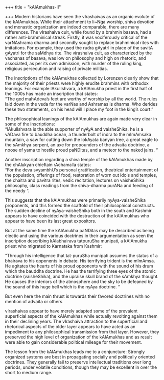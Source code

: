 +++
title = "kAlAmukhas-II"

+++
Modern historians have seen the vIrashaivas as an organic evolute of the
kAlAmukhas. While their attachment to li\~Nga worship, shiva devotion
and monastic organization are indeed comparable, there are many
differences. The vIrashaiva cult, while found by a brahmin basava, had a
rather anti-brahminical streak. Firstly, it was vociferously critical of
the varNAshrama dharma and secondly sought to replace brahminical rites
with imitations. For example, they used the rudra gAyatrI in place of
the savitA gAyatrI for the saMdhya rite. The virashaiva cult, as
characterized by the vachanas of basava, was low on philosophy and high
on rhetoric, and associated, as per its own admission, with murder of
the ruling king, religious persecution and raising of private militias.

The inscriptions of the kAlAmukhas collected by Lorenzen clearly show
that the majority of their priests were highly erudite brahmins with
orthodox leanings. For example lAkulIshvara, a kAlAmukha priest in the
first half of the 1000s has made an inscription that states:  
“The god mahAdeva’s feet are worthy of worship by all the world. The
rules laid down in the veda for the varNas and Ashramas is dharma. Who
derides these two statements, on his head will I place my foot in the
king’s court.”

The philosophical leanings of the kAlAmukhas are again made very clear
in some of the inscriptions:  
“lAkulIshvara is the able supporter of nyAyA and vaisheShika, he is a
vADava fire to bauddha ocean, a thunderbolt of indra to the mImAmsaka
mountain, a saw for cutting down the lokAyata banyan tree, a great eagle
to the sAmkhya serpent, an axe for propounders of the advaita doctrine,
a noose of yama to hostile proud paNDitas, and a meteor to the naked
jains. “

Another inscription regarding a shiva temple of the kAlAmukhas made by
the chAlukyan chieftain rAchamalla states:  
“For the deva svyambhU’s personal gratification, theatrical
entertainment of the population, offerings of food, restoration of worn
out idols and temples, the chaitra and pavitra rites, vedic recitation,
lectures on vaisheShika philosophy, class readings from the shiva-dharma
purANa and feeding of the needy  “.

This suggests that the kAlAmukhas were primarily nyAya-vaisheShika
proponents, and this formed the scaffold of their philosophical
constructs. The sudden decline of nyAya-vaisheShika both in the south
and Kashmir appears to have coincided with the destruction of the
kAlAmukhas who appear to have been its last great expositors.

But at the same time the kAlAmukha paNDitas may be described as being
electic and using the various doctrines in their argumentation as seen
the inscription describing kAlabhairava tatpuruSha munipati, a kAlAmukha
priest who migrated to Karnataka from Kashmir:

“Through his intelligence that tat-puruSha munipati assumes the status
of a bhairava to his opponents in debate. His terrifying trident is the
mImAmsa. He agitates the hearts of his proud opponents with the sound of
his drum which the bauddha doctrine. He has the terrifying three eyes of
the atomic doctrine (vaisheShika), and the upraise skull brand of the
sAmkhya thought. He causes the interiors of the atmosphere and the sky
to be defeaned by the sound of this huge bell which is the nyAya
doctrine. “

But even here the main thrust is towards their favored doctrines with no
mention of advaita or others.

vIrashaivas appear to have merely adapted some of the prevalent
superficial aspects of the kAlAmukhas while actually revolting against
them in their declining years. The vIrashaiva attraction to the
superficial and rhetorical aspects of the older layer appears to have
acted as an impediment to any philosophical transmission from that
layer. However, they preserved the high level of organization of the
kAlAmukhas and as result were able to gain considerable political
mileage for their movement.

The lesson from the kAlAmukhas leads me to a conjuncture: Strongly
organized systems are best in propagating socially and politically
oriented doctrines. They generally fail to preserve intellectual
traditions over long periods, under volatile conditions, though they may
be excellent in over the short to medium range.
